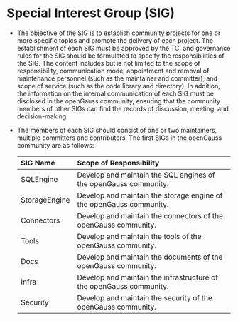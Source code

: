 # Special Interest Group (SIG)

* The objective of the SIG is to establish community projects for one or more specific topics and promote the delivery of each project. The establishment of each SIG must be approved by the TC, and governance rules for the SIG should be formulated to specify the responsibilities of the SIG. The content includes but is not limited to the scope of responsibility, communication mode, appointment and removal of maintenance personnel (such as the maintainer and committer), and scope of service (such as the code library and directory). In addition, the information on the internal communication of each SIG must be disclosed in the openGauss community, ensuring that the community members of other SIGs can find the records of discussion, meeting, and decision-making.
  
* The members of each SIG should consist of one or two maintainers, multiple committers and contributors. The first SIGs in the openGauss community are as follows:

    | SIG Name | Scope of Responsibility |
    | :------- | :--------------- |
    | SQLEngine | Develop and maintain the SQL engines of the openGauss community. |
    | StorageEngine | Develop and maintain the storage engine of the openGauss community. |
    | Connectors | Develop and maintain the connectors of the openGauss community. |
    | Tools | Develop and maintain the tools of the openGauss community. |
    | Docs | Develop and maintain the documents of the openGauss community. |
    | Infra | Develop and maintain the infrastructure of the openGauss community. |
    | Security | Develop and maintain the security of the openGauss community. |
